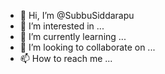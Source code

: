 - 👋 Hi, I’m @SubbuSiddarapu
- 👀 I’m interested in ...
- 🌱 I’m currently learning ...
- 💞️ I’m looking to collaborate on ...
- 📫 How to reach me ...

<!---
SubbuSiddarapu/SubbuSiddarapu is a ✨ special ✨ repository because its `README.md` (this file) appears on your GitHub profile.
You can click the Preview link to take a look at your changes.
--->
